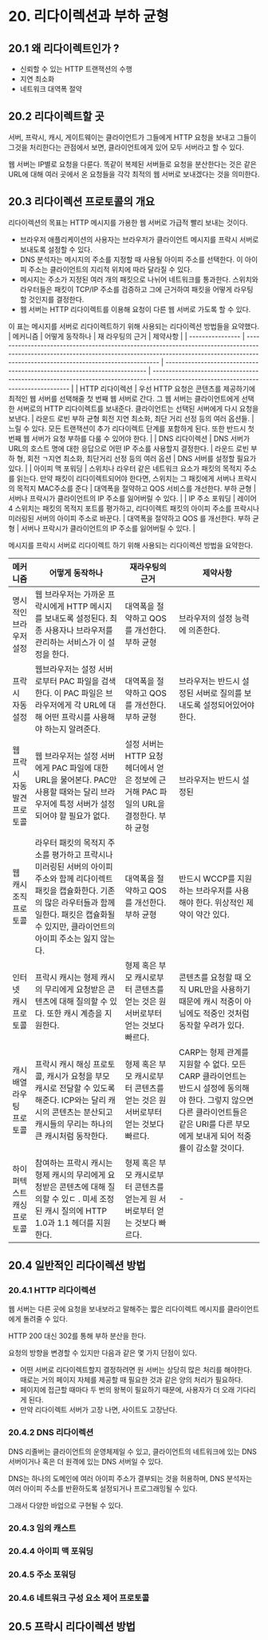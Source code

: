 # 20. 리다이렉션과 부하 균형

## 20.1 왜 리다이렉트인가 ?

- 신뢰할 수 있는 HTTP 트랜잭션의 수행
- 지연 최소화
- 네트워크 대역폭 절약

## 20.2 리다이렉트할 곳

서버, 프락시, 캐시, 게이트웨이는 클라이언트가 그들에게 HTTP 요청을 보내고 그들이 그것을 처리한다는 관점에서 보면, 클라이언트에게 있어 모두 서버라고 할 수 있다.

웹 서버는 IP별로 요청을 다룬다. 똑같이 복제된 서버들로 요청을 분산한다는 것은 같은 URL에 대해 여러 곳에서 온 요청들을 각각 최적의 웹 서버로 보내겠다는 것을 의미한다.

## 20.3 리다이렉션 프로토콜의 개요

리다이렉션의 목표는 HTTP 메시지를 가용한 웹 서버로 가급적 빨리 보내는 것이다.

- 브라우저 애플리케이션의 사용자는 브라우저가 클라이언트 메시지를 프락시 서버로 보내도록 설정할 수 있다.
- DNS 분석자는 메시지의 주소를 지정할 때 사용될 아이피 주소를 선택한다. 이 아이피 주소는 클라이언트의 지리적 위치에 따라 달라질 수 있다.
- 메시지는 주소가 지정된 여러 개의 패킷으로 나뉘어 네트워크를 통과한다. 스위치와 라우터들은 패킷이 TCP/IP 주소를 검증하고 그에 근거하여 패킷을 어떻게 라우팅할 것인지를 결정한다.
- 웹 서버는 HTTP 리다이렉트를 이용해 요청이 다른 웹 서버로 가도록 할 수 있다.

이 표는 메시지를 서버로 리다이렉트하기 위해 사용되는 리다이렉션 방법들을 요약했다.
| 메커니즘 | 어떻게 동작하나 | 재 라우팅의 근거 | 제약사항 |
| ---------------- | --------------------------------------------------------------------------------------------------------------------------------------------------------------------------------------------------------------- | ------------------------------------------------------------------------ | ---------------------------------------------------------------------------------------------------------------------------------- |
| HTTP 리다이렉션 | 우선 HTTP 요청은 콘텐츠를 제공하기에 최적인 웹 서버를 선택해줄 첫 번째 웹 서버로 간다. 그 웹 서버는 클라이언트에게 선택한 서버로의 HTTP 리다이렉트를 보내준다. 클라이언트는 선택된 서버에게 다시 요청을 보낸다. | 라운드 로빈 부하 균형 회전 지연 최소화, 최단 거리 선정 등의 여러 옵션들. | 느릴 수 있다. 모든 트랜잭션이 추가 리다이렉트 단계를 포함하게 된다. 또한 반드시 첫 번째 웹 서버가 요청 부하를 다룰 수 있어야 한다. |
| DNS 리다이렉션 | DNS 서버가 URL의 호스트 명에 대한 응답으로 어떤 IP 주소를 사용할지 결정한다. | 라운드 로빈 부하 형, 회전 ㄱ지연 최소화, 최단거리 선정 등의 여러 옵션 | DNS 서버를 설정할 필요가 있다. |
| 아이피 맥 포워딩 | 스위치나 라우터 같은 네트워크 요소가 패킷의 목적지 주소를 읽는다. 만약 패킷이 리다이렉트되어야 한다면, 스위치는 그 패킷에게 서버나 프락시의 목적지 MAC주소를 준다 | 대역폭을 절약하고 QOS 서비스를 개선한다. 부하 균형 | 서버나 프락시가 클라이언트의 IP 주소를 잃어버릴 수 있다. |
| IP 주소 포워딩 | 레이어 4 스위치는 패킷의 목적지 포트를 평가하고, 리다이렉트 패킷의 아이피 주소를 프락시나 미러링된 서버의 아이피 주소로 바꾼다. | 대역폭을 절약하고 QOS 를 개선한다. 부하 균형 | 서버나 프락시가 클라이언트의 IP 주소를 잃어버릴 수 있다. |

메시지를 프락시 서버로 리다이렉트 하기 위해 사용되는 리다이렉션 방법을 요약한다.

| 메커니즘                    | 어떻게 동작하나                                                                                                                                                                                                       | 재라우팅의 근거                                                                        | 제약사항                                                                                                                                                                              |
| --------------------------- | --------------------------------------------------------------------------------------------------------------------------------------------------------------------------------------------------------------------- | -------------------------------------------------------------------------------------- | ------------------------------------------------------------------------------------------------------------------------------------------------------------------------------------- |
| 명시적인 브라우저 설정      | 웹 브라우저는 가까운 프락시에게 HTTP 메시지를 보내도록 설정된다. 최종 사용자나 브라우저를 관리하는 서비스가 이 설정을 한다.                                                                                           | 대역폭을 절약하고 QOS를 개선한다. 부하 균형                                            | 브라우저의 설정 능력에 의존한다.                                                                                                                                                      |
| 프락시 자동설정             | 웹브라우저는 설정 서버로부터 PAC 파일을 검색한다. 이 PAC 파일은 브라우저에게 각 URL에 대해 어떤 프락시를 사용해야 하는지 알려준다.                                                                                    | 대역폭을 절약하고 QOS를 개선한다. 부하 균형                                            | 브라우저는 반드시 설정된 서버로 질의를 보내도록 설정되어있어야 한다.                                                                                                                  |
| 웹 프락시 자동발견 프로토콜 | 웹 브라우저는 설정 서버에게 PAC 파일에 대한 URL을 물어본다. PAC만 사용할 때와는 달리 브라우저에 특정 서버가 설정되어야 할 필요가 없다.                                                                                | 설정 서버는 HTTP 요청 헤더에서 얻은 정보에 근거해 PAC 파일의 URL을 결정한다. 부하 균형 | 브라우저는 반드시 설정된                                                                                                                                                              |
| 웹 캐시 조직 프로토콜       | 라우터 패킷의 목적지 주소를 평가하고 프락시나 미러링된 서버의 아이피 주소와 함께 리다이렉트 패킷을 캡슐화한다. 기존의 많은 라우터들과 함께 일한다. 패킷은 캡슐화될 수 있지만, 클라이언트의 아이피 주소는 잃지 않는다. | 대역폭을 절약하고 QOS를 개선한다. 부하 균형                                            | 반드시 WCCP를 지원하는 브라우저를 사용해야 한다. 위상적인 제약이 약간 있다.                                                                                                           |
| 인터넷 캐시 프로토콜        | 프락시 캐시는 형제 캐시의 무리에게 요청받은 콘텐츠에 대해 질의할 수 있다. 또한 캐시 계층을 지원한다.                                                                                                                  | 형제 혹은 부모 캐시로부터 콘텐츠를 얻는 것은 원 서버로부터 얻는 것보다 빠르다.         | 콘텐츠를 요청할 때 오직 URL만을 사용하기 때문에 캐시 적중이 아님에도 적중인 것처럼 동작할 우려가 있다.                                                                                |
| 캐시 배열 라우팅 프로토콜   | 프락시 캐시 해싱 프로토콜, 캐시가 요청을 부모 캐시로 전달할 수 있도록 해준다. ICP와는 달리 캐시의 콘텐츠는 분산되고 캐시들의 무리는 하나의 큰 캐시처럼 동작한다.                                                      | 형제 혹은 부모 캐시로부터 콘텐츠를 얻는 것은 원 서버로부터 얻는 것보다 빠르다.         | CARP는 형제 관계를 지원할 수 없다. 모든 CARP 클라이언트는 반드시 설정에 동의해야 한다. 그렇지 않으면 다른 클라이언트들은 같은 URI를 다른 부모에게 보내게 되어 적중률이 감소할 것이다. |
| 하이퍼텍스트 캐싱 프로토콜  | 참여하는 프락시 캐시는 형제 캐시의 무리에게 요청받은 콘텐츠에 대해 질의할 수 있ㄷ . 미세 조정된 캐시 질의에 HTTP 1.0과 1.1 헤더를 지원한다.                                                                           | 형제 혹은 부모 캐시로부터 콘텐츠를 얻는게 원 서버로부터 얻는 것보다 빠르다.            | -                                                                                                                                                                                     |

## 20.4 일반적인 리다이렉션 방법

### 20.4.1 HTTP 리다이렉션

웹 서버는 다른 곳에 요청을 보내보라고 말해주는 짧은 리다이렉트 메시지를 클라이언트에게 돌려줄 수 있다.

HTTP 200 대신 302를 통해 부하 분산을 한다.

요청의 방향을 변경할 수 있지만 다음과 같은 몇 가지 단점이 있다.

- 어떤 서버로 리다이렉트할지 결정하려면 원 서버는 상당히 많은 처리를 해야한다. 때로는 거의 페이지 자체를 제공할 때 필요한 것과 같은 양의 처리가 필요하다.
- 페이지에 접근할 때마다 두 번의 왕복이 필요하기 때문에, 사용자가 더 오래 기다리게 된다.
- 만약 리다이렉트 서버가 고장 나면, 사이트도 고장난다.

### 20.4.2 DNS 리다이렉션

DNS 리졸버는 클라이언트의 운영체제일 수 있고, 클라이언트의 네트워크에 있는 DNS 서버이거나 혹은 더 원격에 있는 DNS 서버일 수 있다.

DNS는 하나의 도메인에 여러 아이피 주소가 결부되는 것을 허용하며, DNS 분석자는 여러 아이피 주소를 반환하도록 설정되거나 프로그래밍될 수 있다.

그래서 다양한 바업으로 구현될 수 있다.

### 20.4.3 임의 캐스트

### 20.4.4 아이피 맥 포워딩

### 20.4.5 주소 포워딩

### 20.4.6 네트워크 구성 요소 제어 프로토콜

## 20.5 프락시 리다이렉션 방법
